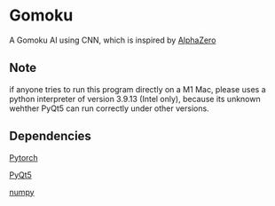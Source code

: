 # Gomoku
A Gomoku AI using CNN, which is inspired by [AlphaZero](https://www.deepmind.com/blog/alphazero-shedding-new-light-on-chess-shogi-and-go) 

## Note
if anyone tries to run this program directly on a M1 Mac, please uses a python interpreter of version 3.9.13 (Intel only), because its unknown wehther PyQt5 can run correctly under other versions.

## Dependencies

[Pytorch](https://pytorch.org)

[PyQt5](https://pypi.org/project/PyQt5/)

[numpy](https://numpy.org)


